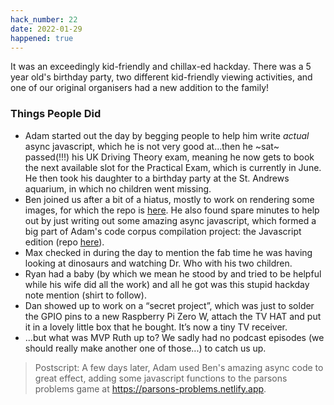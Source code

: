 ```yaml
---
hack_number: 22
date: 2022-01-29
happened: true
---
```


It was an exceedingly kid-friendly and chillax-ed hackday. There was a 5 year old's birthday party, two different kid-friendly viewing activities, and one of our original organisers had a new addition to the family!

### Things People Did

- Adam started out the day by begging people to help him write _actual_ async javascript, which he is not very good at...then he ~sat~ passed(!!!) his UK Driving Theory exam, meaning he now gets to book the next available slot for the Practical Exam, which is currently in June. He then took his daughter to a birthday party at the St. Andrews aquarium, in which no children went missing.
- Ben joined us after a bit of a hiatus, mostly to work on rendering some images, for which the repo is [here](https://github.com/benfoxall/pixels). He also found spare minutes to help out by just writing out some amazing async javascript, which formed a big part of Adam's code corpus compilation project: the Javascript edition (repo [here](https://github.com/lpmi-13/code-corpus-collector)).
- Max checked in during the day to mention the fab time he was having looking at dinosaurs and watching Dr. Who with his two children.
- Ryan had a baby (by which we mean he stood by and tried to be helpful while his wife did all the work) and all he got was this stupid hackday note mention (shirt to follow).
- Dan showed up to work on a “secret project”, which was just to solder the GPIO pins to a new Raspberry Pi Zero W, attach the TV HAT and put it in a lovely little box that he bought. It’s now a tiny TV receiver.
- ...but what was MVP Ruth up to? We sadly had no podcast episodes (we should really make another one of those...) to catch us up.

> Postscript: A few days later, Adam used Ben's amazing async code to great effect, adding some javascript functions to the parsons problems game at https://parsons-problems.netlify.app.
